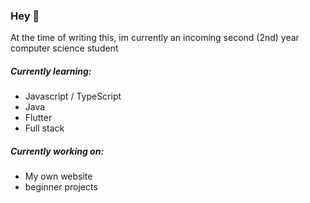 ### Hey 👋

At the time of writing this, im currently an incoming second (2nd) year computer science student

##### Currently learning:
- Javascript / TypeScript
- Java
- Flutter
- Full stack

##### Currently working on:
- My own website
- beginner projects
<!--
**notbuzzK/notbuzzK** is a ✨ _special_ ✨ repository because its `README.md` (this file) appears on your GitHub profile.

Here are some ideas to get you started:

- 🔭 I’m currently working on ...
- 🌱 I’m currently learning ...
- 👯 I’m looking to collaborate on ...
- 🤔 I’m looking for help with ...
- 💬 Ask me about ...
- 📫 How to reach me: ...
- 😄 Pronouns: ...
- ⚡ Fun fact: ...
-->
